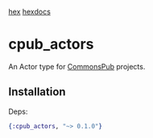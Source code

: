 [hex](https://hex.pm/cpub_actors) [hexdocs](https://hexdocs.pm/cpub_actors)

# cpub_actors

An Actor type for [CommonsPub](https://github.com/commonspub) projects.

## Installation

Deps:

```elixir
{:cpub_actors, "~> 0.1.0"}
```


